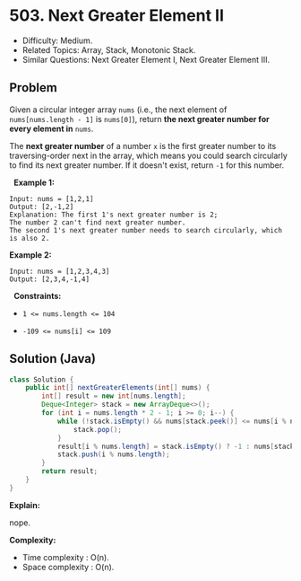 # 503. Next Greater Element II

- Difficulty: Medium.
- Related Topics: Array, Stack, Monotonic Stack.
- Similar Questions: Next Greater Element I, Next Greater Element III.

## Problem

Given a circular integer array ```nums``` (i.e., the next element of ```nums[nums.length - 1]``` is ```nums[0]```), return **the **next greater number** for every element in** ```nums```.

The **next greater number** of a number ```x``` is the first greater number to its traversing-order next in the array, which means you could search circularly to find its next greater number. If it doesn't exist, return ```-1``` for this number.

 
**Example 1:**

```
Input: nums = [1,2,1]
Output: [2,-1,2]
Explanation: The first 1's next greater number is 2; 
The number 2 can't find next greater number. 
The second 1's next greater number needs to search circularly, which is also 2.
```

**Example 2:**

```
Input: nums = [1,2,3,4,3]
Output: [2,3,4,-1,4]
```

 
**Constraints:**


	
- ```1 <= nums.length <= 104```
	
- ```-109 <= nums[i] <= 109```



## Solution (Java)

```java
class Solution {
    public int[] nextGreaterElements(int[] nums) {
        int[] result = new int[nums.length];
        Deque<Integer> stack = new ArrayDeque<>();
        for (int i = nums.length * 2 - 1; i >= 0; i--) {
            while (!stack.isEmpty() && nums[stack.peek()] <= nums[i % nums.length]) {
                stack.pop();
            }
            result[i % nums.length] = stack.isEmpty() ? -1 : nums[stack.peek()];
            stack.push(i % nums.length);
        }
        return result;
    }
}
```

**Explain:**

nope.

**Complexity:**

* Time complexity : O(n).
* Space complexity : O(n).
